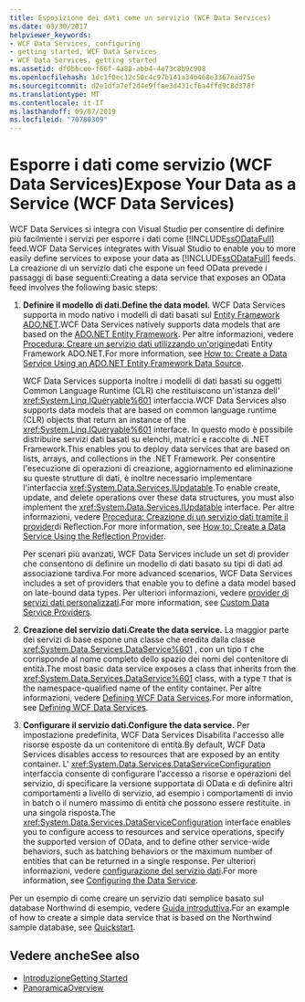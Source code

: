 ```yaml
---
title: Esposizione dei dati come un servizio (WCF Data Services)
ms.date: 03/30/2017
helpviewer_keywords:
- WCF Data Services, configuring
- getting started, WCF Data Services
- WCF Data Services, getting started
ms.assetid: df0bbcee-f66f-4a88-abb4-4e73c8b9c908
ms.openlocfilehash: 1dc1f0ec12c50c4c97b141a34b468e3367ead75e
ms.sourcegitcommit: d2e1dfa7ef2d4e9ffae3d431cf6a4ffd9c8d378f
ms.translationtype: MT
ms.contentlocale: it-IT
ms.lasthandoff: 09/07/2019
ms.locfileid: "70780309"
---
```

# <a name="expose-your-data-as-a-service-wcf-data-services"></a><span data-ttu-id="16a7a-102">Esporre i dati come servizio (WCF Data Services)</span><span class="sxs-lookup"><span data-stu-id="16a7a-102">Expose Your Data as a Service (WCF Data Services)</span></span>

<span data-ttu-id="16a7a-103">WCF Data Services si integra con Visual Studio per consentire di definire più facilmente i servizi per esporre i dati come [!INCLUDE[ssODataFull](../../../../includes/ssodatafull-md.md)] feed.</span><span class="sxs-lookup"><span data-stu-id="16a7a-103">WCF Data Services integrates with Visual Studio to enable you to more easily define services to expose your data as [!INCLUDE[ssODataFull](../../../../includes/ssodatafull-md.md)] feeds.</span></span> <span data-ttu-id="16a7a-104">La creazione di un servizio dati che espone un feed OData prevede i passaggi di base seguenti:</span><span class="sxs-lookup"><span data-stu-id="16a7a-104">Creating a data service that exposes an OData feed involves the following basic steps:</span></span>

1. <span data-ttu-id="16a7a-105">**Definire il modello di dati.**</span><span class="sxs-lookup"><span data-stu-id="16a7a-105">**Define the data model.**</span></span> <span data-ttu-id="16a7a-106">WCF Data Services supporta in modo nativo i modelli di dati basati sul [Entity Framework ADO.NET](../adonet/ef/index.md).</span><span class="sxs-lookup"><span data-stu-id="16a7a-106">WCF Data Services natively supports data models that are based on the [ADO.NET Entity Framework](../adonet/ef/index.md).</span></span> <span data-ttu-id="16a7a-107">Per altre informazioni, vedere [Procedura: Creare un servizio dati utilizzando un'origine](create-a-data-service-using-an-adonet-ef-data-wcf.md)dati Entity Framework ADO.NET.</span><span class="sxs-lookup"><span data-stu-id="16a7a-107">For more information, see [How to: Create a Data Service Using an ADO.NET Entity Framework Data Source](create-a-data-service-using-an-adonet-ef-data-wcf.md).</span></span>

     <span data-ttu-id="16a7a-108">WCF Data Services supporta inoltre i modelli di dati basati su oggetti Common Language Runtime (CLR) che restituiscono un'istanza dell' <xref:System.Linq.IQueryable%601> interfaccia.</span><span class="sxs-lookup"><span data-stu-id="16a7a-108">WCF Data Services also supports data models that are based on common language runtime (CLR) objects that return an instance of the <xref:System.Linq.IQueryable%601> interface.</span></span> <span data-ttu-id="16a7a-109">In questo modo è possibile distribuire servizi dati basati su elenchi, matrici e raccolte di .NET Framework.</span><span class="sxs-lookup"><span data-stu-id="16a7a-109">This enables you to deploy data services that are based on lists, arrays, and collections in the .NET Framework.</span></span> <span data-ttu-id="16a7a-110">Per consentire l'esecuzione di operazioni di creazione, aggiornamento ed eliminazione su queste strutture di dati, è inoltre necessario implementare l'interfaccia <xref:System.Data.Services.IUpdatable>.</span><span class="sxs-lookup"><span data-stu-id="16a7a-110">To enable create, update, and delete operations over these data structures, you must also implement the <xref:System.Data.Services.IUpdatable> interface.</span></span> <span data-ttu-id="16a7a-111">Per altre informazioni, vedere [Procedura: Creazione di un servizio dati tramite il provider](create-a-data-service-using-rp-wcf-data-services.md)di Reflection.</span><span class="sxs-lookup"><span data-stu-id="16a7a-111">For more information, see [How to: Create a Data Service Using the Reflection Provider](create-a-data-service-using-rp-wcf-data-services.md).</span></span>

     <span data-ttu-id="16a7a-112">Per scenari più avanzati, WCF Data Services include un set di provider che consentono di definire un modello di dati basato su tipi di dati ad associazione tardiva.</span><span class="sxs-lookup"><span data-stu-id="16a7a-112">For more advanced scenarios, WCF Data Services includes a set of providers that enable you to define a data model based on late-bound data types.</span></span> <span data-ttu-id="16a7a-113">Per ulteriori informazioni, vedere [provider di servizi dati personalizzati](custom-data-service-providers-wcf-data-services.md).</span><span class="sxs-lookup"><span data-stu-id="16a7a-113">For more information, see [Custom Data Service Providers](custom-data-service-providers-wcf-data-services.md).</span></span>

2. <span data-ttu-id="16a7a-114">**Creazione del servizio dati.**</span><span class="sxs-lookup"><span data-stu-id="16a7a-114">**Create the data service.**</span></span> <span data-ttu-id="16a7a-115">La maggior parte dei servizi di base espone una classe che eredita dalla classe <xref:System.Data.Services.DataService%601> , con un tipo `T` che corrisponde al nome completo dello spazio dei nomi del contenitore di entità.</span><span class="sxs-lookup"><span data-stu-id="16a7a-115">The most basic data service exposes a class that inherits from the <xref:System.Data.Services.DataService%601> class, with a type `T` that is the namespace-qualified name of the entity container.</span></span> <span data-ttu-id="16a7a-116">Per altre informazioni, vedere [Defining WCF Data Services](defining-wcf-data-services.md).</span><span class="sxs-lookup"><span data-stu-id="16a7a-116">For more information, see [Defining WCF Data Services](defining-wcf-data-services.md).</span></span>

3. <span data-ttu-id="16a7a-117">**Configurare il servizio dati.**</span><span class="sxs-lookup"><span data-stu-id="16a7a-117">**Configure the data service.**</span></span> <span data-ttu-id="16a7a-118">Per impostazione predefinita, WCF Data Services Disabilita l'accesso alle risorse esposte da un contenitore di entità.</span><span class="sxs-lookup"><span data-stu-id="16a7a-118">By default, WCF Data Services disables access to resources that are exposed by an entity container.</span></span> <span data-ttu-id="16a7a-119">L' <xref:System.Data.Services.DataServiceConfiguration> interfaccia consente di configurare l'accesso a risorse e operazioni del servizio, di specificare la versione supportata di OData e di definire altri comportamenti a livello di servizio, ad esempio i comportamenti di invio in batch o il numero massimo di entità che possono essere restituite. in una singola risposta.</span><span class="sxs-lookup"><span data-stu-id="16a7a-119">The <xref:System.Data.Services.DataServiceConfiguration> interface enables you to configure access to resources and service operations, specify the supported version of OData, and to define other service-wide behaviors, such as batching behaviors or the maximum number of entities that can be returned in a single response.</span></span> <span data-ttu-id="16a7a-120">Per ulteriori informazioni, vedere [configurazione del servizio dati](configuring-the-data-service-wcf-data-services.md).</span><span class="sxs-lookup"><span data-stu-id="16a7a-120">For more information, see [Configuring the Data Service](configuring-the-data-service-wcf-data-services.md).</span></span>

<span data-ttu-id="16a7a-121">Per un esempio di come creare un servizio dati semplice basato sul database Northwind di esempio, vedere [Guida introduttiva](quickstart-wcf-data-services.md).</span><span class="sxs-lookup"><span data-stu-id="16a7a-121">For an example of how to create a simple data service that is based on the Northwind sample database, see [Quickstart](quickstart-wcf-data-services.md).</span></span>

## <a name="see-also"></a><span data-ttu-id="16a7a-122">Vedere anche</span><span class="sxs-lookup"><span data-stu-id="16a7a-122">See also</span></span>

- [<span data-ttu-id="16a7a-123">Introduzione</span><span class="sxs-lookup"><span data-stu-id="16a7a-123">Getting Started</span></span>](getting-started-with-wcf-data-services.md)
- [<span data-ttu-id="16a7a-124">Panoramica</span><span class="sxs-lookup"><span data-stu-id="16a7a-124">Overview</span></span>](wcf-data-services-overview.md)
